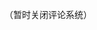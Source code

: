 <!-- UY BEGIN -->
<!--<div id="uyan_frame"></div>-->
（暂时关闭评论系统）
<!--<script type="text/javascript" src="http://v2.uyan.cc/code/uyan.js?uid=2141856">-->
<!--</script>-->
<!-- UY END -->
